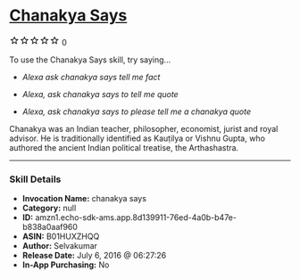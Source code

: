 # [Chanakya Says](http://alexa.amazon.com/#skills/amzn1.echo-sdk-ams.app.8d139911-76ed-4a0b-b47e-b838a0aaf960)
![0 stars](../../images/ic_star_border_black_18dp_1x.png)![0 stars](../../images/ic_star_border_black_18dp_1x.png)![0 stars](../../images/ic_star_border_black_18dp_1x.png)![0 stars](../../images/ic_star_border_black_18dp_1x.png)![0 stars](../../images/ic_star_border_black_18dp_1x.png) 0

To use the Chanakya Says skill, try saying...

* *Alexa ask chanakya says tell me  fact*

* *Alexa, ask chanakya says to tell me quote*

* *Alexa, ask chanakya says to please tell me a chanakya quote*

Chanakya was an Indian teacher, philosopher, economist, jurist and royal advisor. He is traditionally identified as Kauṭilya or Vishnu Gupta, who authored the ancient Indian political treatise, the Arthashastra.

***

### Skill Details

* **Invocation Name:** chanakya says
* **Category:** null
* **ID:** amzn1.echo-sdk-ams.app.8d139911-76ed-4a0b-b47e-b838a0aaf960
* **ASIN:** B01HUXZHQQ
* **Author:** Selvakumar
* **Release Date:** July 6, 2016 @ 06:27:26
* **In-App Purchasing:** No
